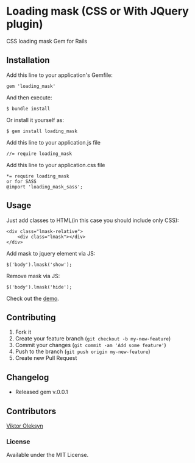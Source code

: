 # Loading mask (CSS or With JQuery plugin)

CSS loading mask Gem for Rails

## Installation

Add this line to your application's Gemfile:

    gem 'loading_mask'

And then execute:

    $ bundle install

Or install it yourself as:

    $ gem install loading_mask

Add this line to your application.js file

    //= require loading_mask

Add this line to your application.css file

    *= require loading_mask
    or for SASS
    @import 'loading_mask_sass';

## Usage

Just add classes to HTML(in this case you should include only CSS):

    <div class="lmask-relative">
        <div class="lmask"></div>
    </div>

Add mask to jquery element via JS:

    $('body').lmask('show');

Remove mask via JS:

    $('body').lmask('hide');

Check out the [demo](http://codepen.io/bartezic/pen/ByqeNq).

## Contributing

1. Fork it
2. Create your feature branch (`git checkout -b my-new-feature`)
3. Commit your changes (`git commit -am 'Add some feature'`)
4. Push to the branch (`git push origin my-new-feature`)
5. Create new Pull Request

## Changelog

<ul>
  <li>Released gem v.0.0.1</li>
</ul>

## Contributors

[Viktor Oleksyn](https://github.com/bartezic)

### License

Available under the MIT License.
